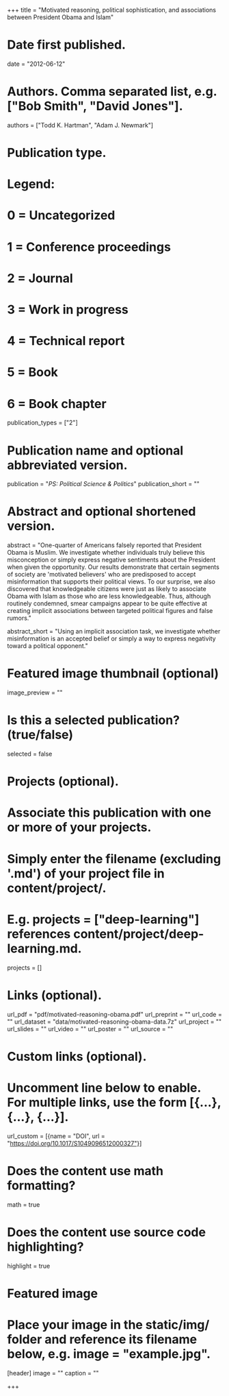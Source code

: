 +++
title = "Motivated reasoning, political sophistication, and associations between President Obama and Islam"

# Date first published.
date = "2012-06-12"

# Authors. Comma separated list, e.g. ["Bob Smith", "David Jones"].
authors = ["Todd K. Hartman", "Adam J. Newmark"]

# Publication type.
# Legend:
# 0 = Uncategorized
# 1 = Conference proceedings
# 2 = Journal
# 3 = Work in progress
# 4 = Technical report
# 5 = Book
# 6 = Book chapter
publication_types = ["2"]

# Publication name and optional abbreviated version.
publication = "*PS: Political Science & Politics*"
publication_short = ""

# Abstract and optional shortened version.
abstract = "One-quarter of Americans falsely reported that President Obama is Muslim. We investigate whether individuals truly believe this misconception or simply express negative sentiments about the President when given the opportunity. Our results demonstrate that certain segments of society are 'motivated believers' who are predisposed to accept misinformation that supports their political views. To our surprise, we also discovered that knowledgeable citizens were just as likely to associate Obama with Islam as those who are less knowledgeable. Thus, although routinely condemned, smear campaigns appear to be quite effective at creating implicit associations between targeted political figures and false rumors."

abstract_short = "Using an implicit association task, we investigate whether misinformation is an accepted belief or simply a way to express negativity toward a political opponent."

# Featured image thumbnail (optional)
image_preview = ""

# Is this a selected publication? (true/false)
selected = false

# Projects (optional).
# Associate this publication with one or more of your projects.
# Simply enter the filename (excluding '.md') of your project file in content/project/.
# E.g. projects = ["deep-learning"] references content/project/deep-learning.md.
projects = []

# Links (optional).
url_pdf = "pdf/motivated-reasoning-obama.pdf" 
url_preprint = "" 
url_code = "" 
url_dataset = "data/motivated-reasoning-obama-data.7z" 
url_project = "" 
url_slides = "" 
url_video = "" 
url_poster = ""
url_source = ""

# Custom links (optional).
# Uncomment line below to enable. For multiple links, use the form [{...}, {...}, {...}].
url_custom = [{name = "DOI", url = "https://doi.org/10.1017/S1049096512000327"}]

# Does the content use math formatting?
math = true

# Does the content use source code highlighting?
highlight = true

# Featured image
# Place your image in the static/img/ folder and reference its filename below, e.g. image = "example.jpg".
[header]
image = "" 
caption = ""

+++
